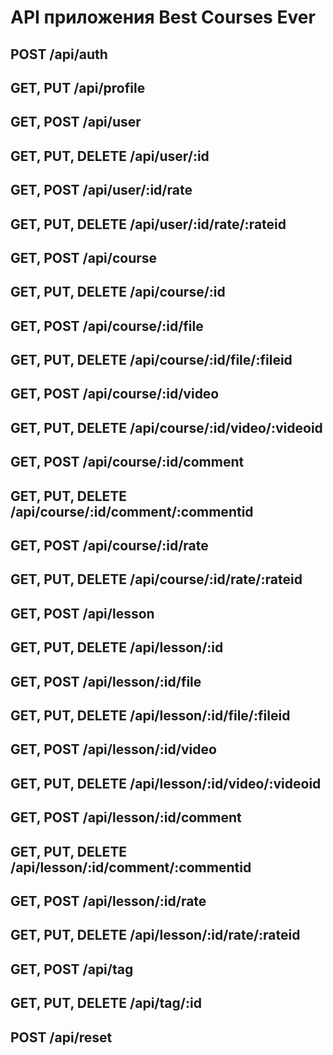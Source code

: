 # API приложения Best Courses Ever

## POST /api/auth
## GET, PUT /api/profile


## GET, POST /api/user
## GET, PUT, DELETE /api/user/:id

## GET, POST /api/user/:id/rate
## GET, PUT, DELETE /api/user/:id/rate/:rateid


## GET, POST /api/course
## GET, PUT, DELETE /api/course/:id

## GET, POST /api/course/:id/file
## GET, PUT, DELETE /api/course/:id/file/:fileid

## GET, POST /api/course/:id/video
## GET, PUT, DELETE /api/course/:id/video/:videoid

## GET, POST /api/course/:id/comment
## GET, PUT, DELETE /api/course/:id/comment/:commentid

## GET, POST /api/course/:id/rate
## GET, PUT, DELETE /api/course/:id/rate/:rateid



## GET, POST /api/lesson
## GET, PUT, DELETE /api/lesson/:id

## GET, POST /api/lesson/:id/file
## GET, PUT, DELETE /api/lesson/:id/file/:fileid

## GET, POST /api/lesson/:id/video
## GET, PUT, DELETE /api/lesson/:id/video/:videoid

## GET, POST /api/lesson/:id/comment
## GET, PUT, DELETE /api/lesson/:id/comment/:commentid

<!-- ## GET, POST /link
## GET, PUT, DELETE /link/:id -->

## GET, POST /api/lesson/:id/rate
## GET, PUT, DELETE /api/lesson/:id/rate/:rateid

<!-- ## GET, POST /api/course_student
## GET, PUT, DELETE /api/course_student/:id -->

<!-- ## GET, POST /privilegy
## GET, PUT, DELETE /privilegy/:id -->

## GET, POST /api/tag
## GET, PUT, DELETE /api/tag/:id

## POST /api/reset

